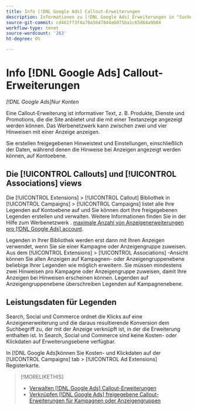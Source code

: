 ```yaml
---
title: Info [!DNL Google Ads] Callout-Erweiterungen
description: Informationen zu [!DNL Google Ads] Erweiterungen in "Suchen", "Social"und "Commerce"hinzufügen.
source-git-commit: cd461f73f4a70a5647844a6075ba1c65d64a9b04
workflow-type: tm+mt
source-wordcount: '263'
ht-degree: 0%

---
```


# Info [!DNL Google Ads] Callout-Erweiterungen

*[!DNL Google Ads]Nur Konten*

Eine Callout-Erweiterung ist informativer Text, z. B. Produkte, Dienste und Promotions, die die Site anbietet und die mit einer Textanzeige angezeigt werden können. Das Werbenetzwerk kann zwischen zwei und vier Hinweisen mit einer Anzeige anzeigen.

Sie erstellen freigegebenen Hinweistext und Einstellungen, einschließlich der Daten, während denen die Hinweise bei Anzeigen angezeigt werden können, auf Kontoebene.

## Die [!UICONTROL Callouts] und [!UICONTROL Associations] views

Die [!UICONTROL Extensions] > [!UICONTROL Callout] Bibliothek in [!UICONTROL Campaigns] > [!UICONTROL Campaigns] listet alle Ihre Legenden auf Kontoebene auf und Sie können dort Ihre freigegebenen Legenden erstellen und verwalten. Weitere Informationen finden Sie in der Hilfe zum Werbenetzwerk . [maximale Anzahl von Anzeigenerweiterungen pro [!DNL Google Ads] account](https://support.google.com/google-ads/answer/6372658?hl=en).

Legenden in Ihrer Bibliothek werden erst dann mit Ihren Anzeigen verwendet, wenn Sie sie einer Kampagne oder Anzeigengruppe zuweisen. Aus dem [!UICONTROL Extensions] > [!UICONTROL Associations] -Ansicht können Sie allen Anzeigen auf Kampagnen- oder Anzeigengruppenebene beliebige Ihrer Legenden wie möglich erweitern. Sie müssen mindestens zwei Hinweisen pro Kampagne oder Anzeigengruppe zuweisen, damit Ihre Anzeigen bei Hinweisen erscheinen können. Legenden auf Anzeigengruppenebene überschreiben Legenden auf Kampagnenebene.

## Leistungsdaten für Legenden

Search, Social und Commerce ordnet die Klicks auf eine Anzeigenerweiterung und die daraus resultierende Konversion dem Suchbegriff zu, der mit der Anzeige verknüpft ist, in der die Erweiterung enthalten ist. In Search, Social und Commerce sind keine Kosten- oder Klickdaten auf Erweiterungsebene verfügbar.

In [!DNL Google Ads]können Sie Kosten- und Klickdaten auf der [!UICONTROL Campaigns] tab > [!UICONTROL Ad Extensions] Registerkarte.

>[!MORELIKETHIS]
>
>* [Verwalten [!DNL Google Ads] Callout-Erweiterungen](callout-extension-manage.md)
>* [Verknüpfen [!DNL Google Ads] freigegebene Callout-Erweiterungen für Kampagnen oder Anzeigengruppen](callout-extension-associate.md)

